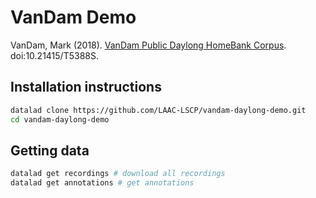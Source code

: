# VanDam Demo

VanDam, Mark (2018). [VanDam Public Daylong HomeBank Corpus](https://homebank.talkbank.org/access/Public/VanDam-Daylong.html). doi:10.21415/T5388S.

## Installation instructions

```bash
datalad clone https://github.com/LAAC-LSCP/vandam-daylong-demo.git
cd vandam-daylong-demo
```

## Getting data

```bash
datalad get recordings # download all recordings
datalad get annotations # get annotations
```
